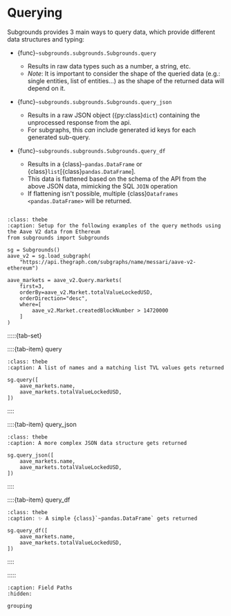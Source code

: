 # Querying

Subgrounds provides 3 main ways to query data, which provide different data structures and typing:

* {func}`~subgrounds.subgrounds.Subgrounds.query`
  * Results in raw data types such as a number, a string, etc.
  * *Note*: It is important to consider the shape of the queried data (e.g.: single entities, list of entities...) as the shape of the returned data will depend on it.

* {func}`~subgrounds.subgrounds.Subgrounds.query_json`
  * Results in a raw JSON object ({py:class}`dict`) containing the unprocessed response from the api.
  * For subgraphs, this *can* include generated id keys for each generated sub-query.

* {func}`~subgrounds.subgrounds.Subgrounds.query_df`
  * Results in a {class}`~pandas.DataFrame` or {class}`list`\[{class}`pandas.DataFrame`\].
  * This data is flattened based on the schema of the API from the above JSON data, mimicking the SQL `JOIN` operation
  * If flattening isn't possible, multiple {class}`Dataframes <pandas.DataFrame>` will be returned.

```{thebe-button}
```

```{code-block} python
:class: thebe
:caption: Setup for the following examples of the query methods using the Aave V2 data from Ethereum
from subgrounds import Subgrounds

sg = Subgrounds()
aave_v2 = sg.load_subgraph(
    "https://api.thegraph.com/subgraphs/name/messari/aave-v2-ethereum")

aave_markets = aave_v2.Query.markets(
    first=3,
    orderBy=aave_v2.Market.totalValueLockedUSD,
    orderDirection="desc",
    where=[
        aave_v2.Market.createdBlockNumber > 14720000
    ]
)
```

:::::{tab-set}

::::{tab-item} query
```{code-block} python
:class: thebe
:caption: A list of names and a matching list TVL values gets returned

sg.query([
    aave_markets.name,
    aave_markets.totalValueLockedUSD,
])
```
::::

::::{tab-item} query_json
```{code-block} python
:class: thebe
:caption: A more complex JSON data structure gets returned

sg.query_json([
    aave_markets.name,
    aave_markets.totalValueLockedUSD,
])
```
::::

::::{tab-item} query_df
```{code-block} python
:class: thebe
:caption: ✨ A simple {class}`~pandas.DataFrame` gets returned

sg.query_df([
    aave_markets.name,
    aave_markets.totalValueLockedUSD,
])
```
::::

:::::

```{toctree}
:caption: Field Paths
:hidden:

grouping
```
